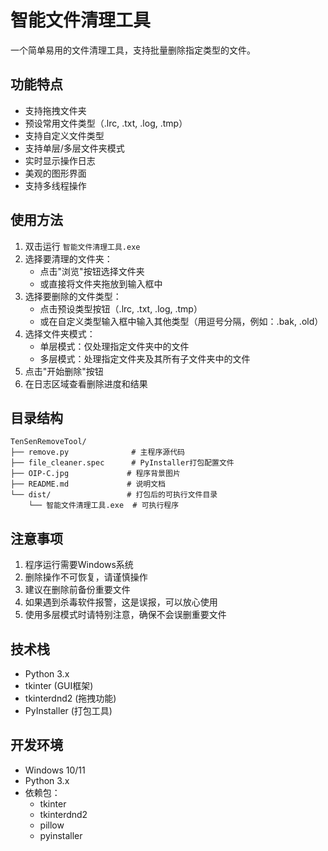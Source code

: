 # 智能文件清理工具

一个简单易用的文件清理工具，支持批量删除指定类型的文件。

## 功能特点

- 支持拖拽文件夹
- 预设常用文件类型（.lrc, .txt, .log, .tmp）
- 支持自定义文件类型
- 支持单层/多层文件夹模式
- 实时显示操作日志
- 美观的图形界面
- 支持多线程操作

## 使用方法

1. 双击运行 `智能文件清理工具.exe`
2. 选择要清理的文件夹：
   - 点击"浏览"按钮选择文件夹
   - 或直接将文件夹拖放到输入框中
3. 选择要删除的文件类型：
   - 点击预设类型按钮（.lrc, .txt, .log, .tmp）
   - 或在自定义类型输入框中输入其他类型（用逗号分隔，例如：.bak, .old）
4. 选择文件夹模式：
   - 单层模式：仅处理指定文件夹中的文件
   - 多层模式：处理指定文件夹及其所有子文件夹中的文件
5. 点击"开始删除"按钮
6. 在日志区域查看删除进度和结果

## 目录结构

```
TenSenRemoveTool/
├── remove.py              # 主程序源代码
├── file_cleaner.spec      # PyInstaller打包配置文件
├── OIP-C.jpg             # 程序背景图片
├── README.md             # 说明文档
└── dist/                 # 打包后的可执行文件目录
    └── 智能文件清理工具.exe  # 可执行程序
```

## 注意事项

1. 程序运行需要Windows系统
2. 删除操作不可恢复，请谨慎操作
3. 建议在删除前备份重要文件
4. 如果遇到杀毒软件报警，这是误报，可以放心使用
5. 使用多层模式时请特别注意，确保不会误删重要文件

## 技术栈

- Python 3.x
- tkinter (GUI框架)
- tkinterdnd2 (拖拽功能)
- PyInstaller (打包工具)

## 开发环境

- Windows 10/11
- Python 3.x
- 依赖包：
  - tkinter
  - tkinterdnd2
  - pillow
  - pyinstaller 